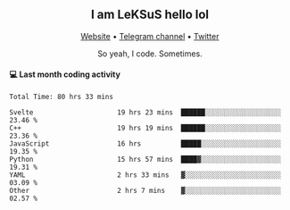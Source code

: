 <h2 align="center">I am LeKSuS hello lol</h2>
<div align="center">
  <a href="https://leksus.net">Website</a> •
  <a href="https://t.me/leksus_was_here">Telegram channel</a> •
  <a href="https://twitter.com/___LeKSuS___">Twitter</a>
</div>
<p align="center">So yeah, I code. Sometimes.</p>

#### :computer: Last month coding activity
<!--START_SECTION:waka-->

```text
Total Time: 80 hrs 33 mins

Svelte                     19 hrs 23 mins  ██████░░░░░░░░░░░░░░░░░░░   23.46 %
C++                        19 hrs 19 mins  ██████░░░░░░░░░░░░░░░░░░░   23.36 %
JavaScript                 16 hrs          █████░░░░░░░░░░░░░░░░░░░░   19.35 %
Python                     15 hrs 57 mins  ████▓░░░░░░░░░░░░░░░░░░░░   19.31 %
YAML                       2 hrs 33 mins   ▓░░░░░░░░░░░░░░░░░░░░░░░░   03.09 %
Other                      2 hrs 7 mins    ▓░░░░░░░░░░░░░░░░░░░░░░░░   02.57 %
```

<!--END_SECTION:waka-->
